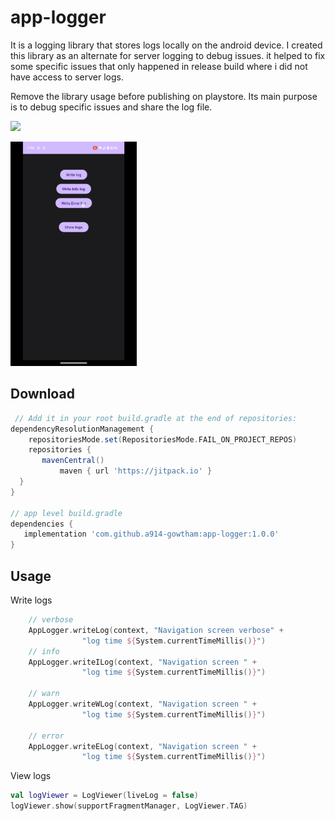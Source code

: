 # app-logger

It is a logging library that stores logs locally on the android device. I created this library as an alternate for server logging to debug issues. it helped to fix some specific issues that only happened in release build where i did not have access to server logs.

Remove the library usage before publishing on playstore. Its main purpose is to debug specific issues and share the log file. 

[![](https://jitpack.io/v/a914-gowtham/app-logger.svg)](https://jitpack.io/#a914-gowtham/app-logger)

<img src="https://github.com/a914-gowtham/app-logger/blob/master/demo_opt.gif" width="40%" height="40%"/>

Download
--------

```gradle
 // Add it in your root build.gradle at the end of repositories:
dependencyResolutionManagement {
	repositoriesMode.set(RepositoriesMode.FAIL_ON_PROJECT_REPOS)
	repositories {
   	   mavenCentral()
           maven { url 'https://jitpack.io' }
  }
}

// app level build.gradle
dependencies {
   implementation 'com.github.a914-gowtham:app-logger:1.0.0'
}
```

## Usage 

Write logs
```kotlin
    // verbose
    AppLogger.writeLog(context, "Navigation screen verbose" +
                "log time ${System.currentTimeMillis()}")
    // info 
    AppLogger.writeILog(context, "Navigation screen " +
                "log time ${System.currentTimeMillis()}")

    // warn 
    AppLogger.writeWLog(context, "Navigation screen " +
                "log time ${System.currentTimeMillis()}")

    // error 
    AppLogger.writeELog(context, "Navigation screen " +
                "log time ${System.currentTimeMillis()}")
```



View logs
```kotlin
val logViewer = LogViewer(liveLog = false)
logViewer.show(supportFragmentManager, LogViewer.TAG)
```


